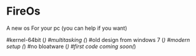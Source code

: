 # FireOs
A new os For your pc (you can help if you want)


#kernel-64bit (*)
#multitasking (*)
#old design from windows 7 (*)
#modern setup (*)
#no bloatware (*)
#first code coming soon(*)
